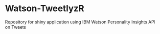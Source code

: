 # Watson-TweetlyzR
Repository for shiny application using IBM Watson Personality Insights API on Tweets
